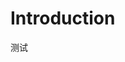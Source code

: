 <!--
 * @Author: 星啸(陈远宏)
 * @Date: 2020-11-24 09:35:42
 * @LastEditTime: 2020-11-24 09:39:19
 * @LastEditors: 星啸(陈远宏)
 * @Description: 
 * @FilePath: /my-git-book/README.md
-->
# Introduction

测试
